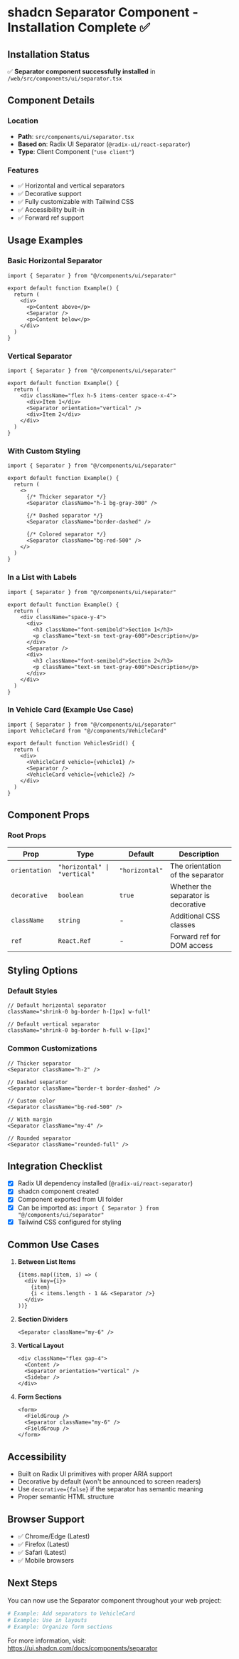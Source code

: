 # shadcn Separator Component - Installation Complete ✅

## Installation Status
✅ **Separator component successfully installed** in `/web/src/components/ui/separator.tsx`

## Component Details

### Location
- **Path**: `src/components/ui/separator.tsx`
- **Based on**: Radix UI Separator (`@radix-ui/react-separator`)
- **Type**: Client Component (`"use client"`)

### Features
- ✅ Horizontal and vertical separators
- ✅ Decorative support
- ✅ Fully customizable with Tailwind CSS
- ✅ Accessibility built-in
- ✅ Forward ref support

## Usage Examples

### Basic Horizontal Separator
```tsx
import { Separator } from "@/components/ui/separator"

export default function Example() {
  return (
    <div>
      <p>Content above</p>
      <Separator />
      <p>Content below</p>
    </div>
  )
}
```

### Vertical Separator
```tsx
import { Separator } from "@/components/ui/separator"

export default function Example() {
  return (
    <div className="flex h-5 items-center space-x-4">
      <div>Item 1</div>
      <Separator orientation="vertical" />
      <div>Item 2</div>
    </div>
  )
}
```

### With Custom Styling
```tsx
import { Separator } from "@/components/ui/separator"

export default function Example() {
  return (
    <>
      {/* Thicker separator */}
      <Separator className="h-1 bg-gray-300" />
      
      {/* Dashed separator */}
      <Separator className="border-dashed" />
      
      {/* Colored separator */}
      <Separator className="bg-red-500" />
    </>
  )
}
```

### In a List with Labels
```tsx
import { Separator } from "@/components/ui/separator"

export default function Example() {
  return (
    <div className="space-y-4">
      <div>
        <h3 className="font-semibold">Section 1</h3>
        <p className="text-sm text-gray-600">Description</p>
      </div>
      <Separator />
      <div>
        <h3 className="font-semibold">Section 2</h3>
        <p className="text-sm text-gray-600">Description</p>
      </div>
    </div>
  )
}
```

### In Vehicle Card (Example Use Case)
```tsx
import { Separator } from "@/components/ui/separator"
import VehicleCard from "@/components/VehicleCard"

export default function VehiclesGrid() {
  return (
    <div>
      <VehicleCard vehicle={vehicle1} />
      <Separator />
      <VehicleCard vehicle={vehicle2} />
    </div>
  )
}
```

## Component Props

### Root Props
| Prop | Type | Default | Description |
|------|------|---------|-------------|
| `orientation` | `"horizontal" \| "vertical"` | `"horizontal"` | The orientation of the separator |
| `decorative` | `boolean` | `true` | Whether the separator is decorative |
| `className` | `string` | - | Additional CSS classes |
| `ref` | `React.Ref` | - | Forward ref for DOM access |

## Styling Options

### Default Styles
```tsx
// Default horizontal separator
className="shrink-0 bg-border h-[1px] w-full"

// Default vertical separator
className="shrink-0 bg-border h-full w-[1px]"
```

### Common Customizations
```tsx
// Thicker separator
<Separator className="h-2" />

// Dashed separator
<Separator className="border-t border-dashed" />

// Custom color
<Separator className="bg-red-500" />

// With margin
<Separator className="my-4" />

// Rounded separator
<Separator className="rounded-full" />
```

## Integration Checklist

- [x] Radix UI dependency installed (`@radix-ui/react-separator`)
- [x] shadcn component created
- [x] Component exported from UI folder
- [x] Can be imported as: `import { Separator } from "@/components/ui/separator"`
- [x] Tailwind CSS configured for styling

## Common Use Cases

1. **Between List Items**
   ```tsx
   {items.map((item, i) => (
     <div key={i}>
       {item}
       {i < items.length - 1 && <Separator />}
     </div>
   ))}
   ```

2. **Section Dividers**
   ```tsx
   <Separator className="my-6" />
   ```

3. **Vertical Layout**
   ```tsx
   <div className="flex gap-4">
     <Content />
     <Separator orientation="vertical" />
     <Sidebar />
   </div>
   ```

4. **Form Sections**
   ```tsx
   <form>
     <FieldGroup />
     <Separator className="my-6" />
     <FieldGroup />
   </form>
   ```

## Accessibility

- Built on Radix UI primitives with proper ARIA support
- Decorative by default (won't be announced to screen readers)
- Use `decorative={false}` if the separator has semantic meaning
- Proper semantic HTML structure

## Browser Support

- ✅ Chrome/Edge (Latest)
- ✅ Firefox (Latest)
- ✅ Safari (Latest)
- ✅ Mobile browsers

## Next Steps

You can now use the Separator component throughout your web project:

```bash
# Example: Add separators to VehicleCard
# Example: Use in layouts
# Example: Organize form sections
```

For more information, visit: https://ui.shadcn.com/docs/components/separator

